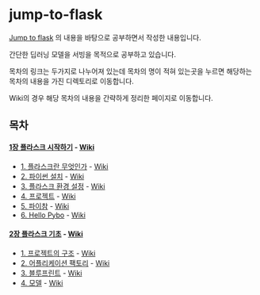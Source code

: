 # jump-to-flask
[Jump to flask](https://wikidocs.net/book/4542) 의 내용을 바탕으로 공부하면서 작성한 내용입니다.

간단한 딥러닝 모델을 서빙을 목적으로 공부하고 있습니다.

목차의 링크는 두가지로 나누어져 있는데 목차의 명이 적혀 있는곳을 누르면 해당하는 목차의 내용을 가진 디렉토리로 이동합니다.

Wiki의 경우 해당 목차의 내용을 간략하게 정리한 페이지로 이동합니다.

## 목차

#### [1장 플라스크 시작하기](1장_플라스크_시작하기) - [Wiki]()
- [1. 플라스크란 무엇인가](1장_플라스크_시작하기/1_플라스크란_무엇인가) - [Wiki]()
- [2. 파이썬 설치](1장_플라스크_시작하기/2_파이썬_설치) - [Wiki]()
- [3. 플라스크 환경 설정](1장_플라스크_시작하기/3_플라스크_환경_설정) - [Wiki]()
- [4. 프로젝트](1장_플라스크_시작하기/4_프로젝트) - [Wiki]()
- [5. 파이참](1장_플라스크_시작하기/5_파이참) - [Wiki]()
- [6. Hello Pybo](1장_플라스크_시작하기/6_Hello_Pybo) - [Wiki]()


#### [2장 플라스크 기초](2장_플라스크_기초) - [Wiki]()

- [1. 프로젝트의 구조](2장_플라스크_기초/1_프로젝트의_구조) - [Wiki]()
- [2. 어플리케이션 팩토리](2장_플라스크_기초/2_어플리케이션_팩토리) - [Wiki]()
- [3. 블루프린트](2장_플라스크_기초/3_블루프린트) - [Wiki]()
- [4. 모델](2장_플라스크_기초/4_모델) - [Wiki]()